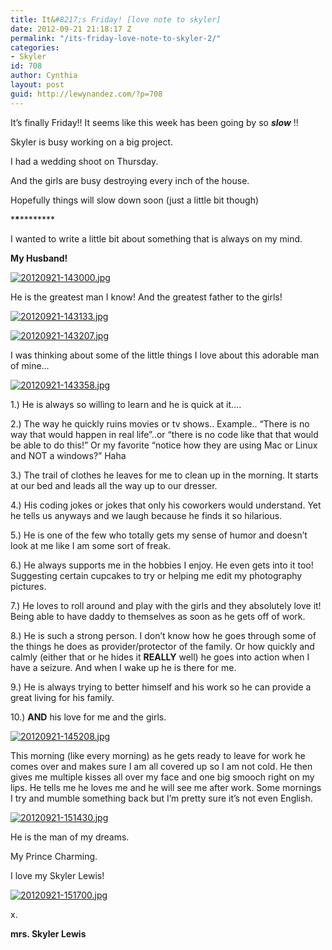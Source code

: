 ```yaml
---
title: It&#8217;s Friday! [love note to skyler]
date: 2012-09-21 21:18:17 Z
permalink: "/its-friday-love-note-to-skyler-2/"
categories:
- Skyler
id: 708
author: Cynthia
layout: post
guid: http://lewynandez.com/?p=708
---
```


It&#8217;s finally Friday!! It seems like this week has been going by so _**slow**_ !!

Skyler is busy working on a big project.
  
I had a wedding shoot on Thursday.
  
And the girls are busy destroying every inch of the house. 

Hopefully things will slow down soon (just a little bit though)

\***\***\***\*****

I wanted to write a little bit about something that is always on my mind.
  
**My Husband!**

<a href="http://i0.wp.com/lewynandez.com/wp-content/uploads/2012/09/20120921-143000.jpg" rel="lightbox[708]"><img src="http://i0.wp.com/lewynandez.com/wp-content/uploads/2012/09/20120921-143000.jpg?w=793" alt="20120921-143000.jpg" class="alignnone size-full" data-recalc-dims="1" /></a>

He is the greatest man I know! And the greatest father to the girls! 

<a href="http://i1.wp.com/lewynandez.com/wp-content/uploads/2012/09/20120921-143133.jpg" rel="lightbox[708]"><img src="http://i1.wp.com/lewynandez.com/wp-content/uploads/2012/09/20120921-143133.jpg?w=793" alt="20120921-143133.jpg" class="alignnone size-full" data-recalc-dims="1" /></a>

<a href="http://i1.wp.com/lewynandez.com/wp-content/uploads/2012/09/20120921-143207.jpg" rel="lightbox[708]"><img src="http://i1.wp.com/lewynandez.com/wp-content/uploads/2012/09/20120921-143207.jpg?w=793" alt="20120921-143207.jpg" class="alignnone size-full" data-recalc-dims="1" /></a>

I was thinking about some of the little things I love about this adorable man of mine&#8230; 

<a href="http://i1.wp.com/lewynandez.com/wp-content/uploads/2012/09/20120921-143358.jpg" rel="lightbox[708]"><img src="http://i1.wp.com/lewynandez.com/wp-content/uploads/2012/09/20120921-143358.jpg?w=793" alt="20120921-143358.jpg" class="alignnone size-full" data-recalc-dims="1" /></a>

1.) He is always so willing to learn and he is quick at it&#8230;.
  
2.) The way he quickly ruins movies or tv shows.. Example.. &#8220;There is no way that would happen in real life&#8221;..or &#8220;there is no code like that that would be able to do this!&#8221; Or my favorite &#8220;notice how they are using Mac or Linux and NOT a windows?&#8221; Haha
  
3.) The trail of clothes he leaves for me to clean up in the morning. It starts at our bed and leads all the way up to our dresser.
  
4.) His coding jokes or jokes that only his coworkers would understand. Yet he tells us anyways and we laugh because he finds it so hilarious.
  
5.) He is one of the few who totally gets my sense of humor and doesn&#8217;t look at me like I am some sort of freak.
  
6.) He always supports me in the hobbies I enjoy. He even gets into it too! Suggesting certain cupcakes to try or helping me edit my photography pictures.
  
7.) He loves to roll around and play with the girls and they absolutely love it! Being able to have daddy to themselves as soon as he gets off of work.
  
8.) He is such a strong person. I don&#8217;t know how he goes through some of the things he does as provider/protector of the family. Or how quickly and calmly (either that or he hides it **REALLY** well) he goes into action when I have a seizure. And when I wake up he is there for me.
  
9.) He is always trying to better himself and his work so he can provide a great living for his family.
  
10.) **AND** his love for me and the girls. 

<a href="http://i1.wp.com/lewynandez.com/wp-content/uploads/2012/09/20120921-145208.jpg" rel="lightbox[708]"><img src="http://i1.wp.com/lewynandez.com/wp-content/uploads/2012/09/20120921-145208.jpg?w=793" alt="20120921-145208.jpg" class="alignnone size-full" data-recalc-dims="1" /></a>

This morning (like every morning) as he gets ready to leave for work he comes over and makes sure I am all covered up so I am not cold. He then gives me multiple kisses all over my face and one big smooch right on my lips. He tells me he loves me and he will see me after work. Some mornings I try and mumble something back but I&#8217;m pretty sure it&#8217;s not even English. 

<a href="http://i0.wp.com/lewynandez.com/wp-content/uploads/2012/09/20120921-151430.jpg" rel="lightbox[708]"><img src="http://i0.wp.com/lewynandez.com/wp-content/uploads/2012/09/20120921-151430.jpg?w=793" alt="20120921-151430.jpg" class="alignnone size-full" data-recalc-dims="1" /></a>

He is the man of my dreams.
  
My Prince Charming.

I love my Skyler Lewis! 

<a href="http://i1.wp.com/lewynandez.com/wp-content/uploads/2012/09/20120921-151700.jpg" rel="lightbox[708]"><img src="http://i1.wp.com/lewynandez.com/wp-content/uploads/2012/09/20120921-151700.jpg?w=793" alt="20120921-151700.jpg" class="alignnone size-full" data-recalc-dims="1" /></a>

x.
  
**mrs. Skyler Lewis**